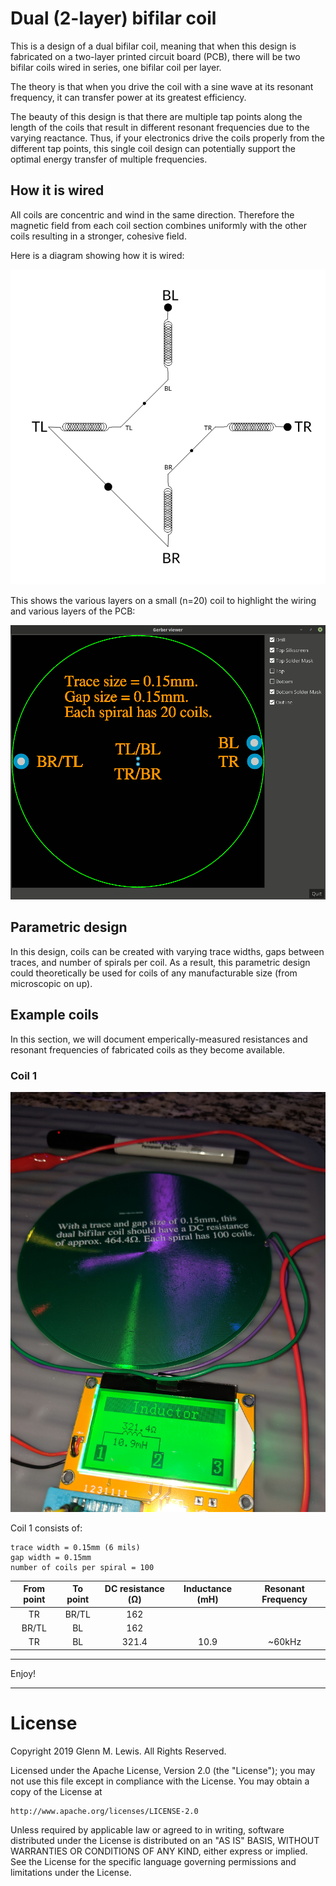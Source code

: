 # Dual (2-layer) bifilar coil

This is a design of a dual bifilar coil, meaning that when this design is
fabricated on a two-layer printed circuit board (PCB), there will be two
bifilar coils wired in series, one bifilar coil per layer.

The theory is that when you drive the coil with a sine wave at its
resonant frequency, it can transfer power at its greatest efficiency.

The beauty of this design is that there are multiple tap points along
the length of the coils that result in different resonant frequencies
due to the varying reactance. Thus, if your electronics drive the
coils properly from the different tap points, this single coil design
can potentially support the optimal energy transfer of multiple
frequencies.

## How it is wired

All coils are concentric and wind in the same direction.
Therefore the magnetic field from each coil section combines uniformly
with the other coils resulting in a stronger, cohesive field.

Here is a diagram showing how it is wired:

![dual-bifilar-coil-diagram](dual-bifilar-coil-diagram.png)

This shows the various layers on a small (n=20) coil to highlight
the wiring and various layers of the PCB:

![dual-bifilar-coil-layers](dual-bifilar-coil-layers.gif)

## Parametric design

In this design, coils can be created with varying trace widths, gaps
between traces, and number of spirals per coil. As a result, this
parametric design could theoretically be used for coils of any
manufacturable size (from microscopic on up).

## Example coils

In this section, we will document emperically-measured resistances
and resonant frequencies of fabricated coils as they become
available.

### Coil 1

![IMG_20190608_200255.jpg](IMG_20190608_200255.jpg)

Coil 1 consists of:

```
trace width = 0.15mm (6 mils)
gap width = 0.15mm
number of coils per spiral = 100
```

| From point | To point | DC resistance (Ω) | Inductance (mH) | Resonant Frequency |
|   :---:    |  :---:   |      :---:        |      :---:      |       :---:        |
|    TR      |  BR/TL   |       162         |                 |                    |
|   BR/TL    |   BL     |       162         |                 |                    |
|    TR      |   BL     |      321.4        |       10.9      |       ~60kHz       |

----------------------------------------------------------------------

Enjoy!

----------------------------------------------------------------------

# License

Copyright 2019 Glenn M. Lewis. All Rights Reserved.

Licensed under the Apache License, Version 2.0 (the "License");
you may not use this file except in compliance with the License.
You may obtain a copy of the License at

    http://www.apache.org/licenses/LICENSE-2.0

Unless required by applicable law or agreed to in writing, software
distributed under the License is distributed on an "AS IS" BASIS,
WITHOUT WARRANTIES OR CONDITIONS OF ANY KIND, either express or implied.
See the License for the specific language governing permissions and
limitations under the License.
